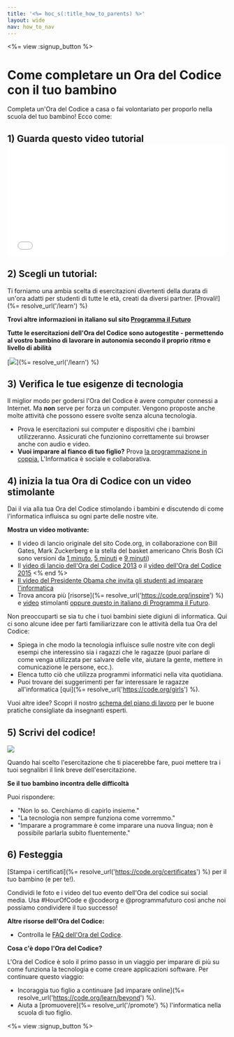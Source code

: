 ```yaml
---
title: '<%= hoc_s(:title_how_to_parents) %>'
layout: wide
nav: how_to_nav
---
```

<%= view :signup_button %>

# Come completare un Ora del Codice con il tuo bambino

Completa un'Ora del Codice a casa o fai volontariato per proporlo nella scuola del tuo bambino! Ecco come:

## 1) Guarda questo video tutorial <iframe width="500" height="255" src="//www.youtube.com/embed/SrnvvWDm73k" frameborder="0" allowfullscreen mark="crwd-mark"></iframe> 

## 2) Scegli un tutorial:

Ti forniamo una ambia scelta di esercitazioni divertenti della durata di un'ora adatti per studenti di tutte le età, creati da diversi partner. [Provali!](%= resolve_url('/learn') %)  
  
**Trovi altre informazioni in italiano sul sito <a href="https://www.programmailfuturo.it/come/ora-del-codice/introduzione" target="_blank">Programma il Futuro</a>**

**Tutte le esercitazioni dell'Ora del Codice sono autogestite - permettendo al vostro bambino di lavorare in autonomia secondo il proprio ritmo e livello di abilità**

[![](/images/fit-700/tutorials.png)](%= resolve_url('/learn') %)

## 3) Verifica le tue esigenze di tecnologia

Il miglior modo per godersi l'Ora del Codice è avere computer connessi a Internet. Ma **non** serve per forza un computer. Vengono proposte anche molte attività che possono essere svolte senza alcuna tecnologia.

- Prova le esercitazioni sui computer e dispositivi che i bambini utilizzeranno. Assicurati che funzionino correttamente sui browser anche con audio e video.
- **Vuoi imparare al fianco di tuo figlio?** Prova [la programmazione in coppia.](http://www.ncwit.org/resources/pair-programming-box-power-collaborative-learning) L'Informatica è sociale e collaborativa.

## 4) inizia la tua Ora di Codice con un video stimolante

Dai il via alla tua Ora del Codice stimolando i bambini e discutendo di come l'informatica influisca su ogni parte delle nostre vite.

**Mostra un video motivante:**

- Il video di lancio originale del sito Code.org, in collaborazione con Bill Gates, Mark Zuckerberg e la stella del basket americano Chris Bosh (Ci sono versioni da [1 minuto](https://www.youtube.com/watch?v=qYZF6oIZtfc), [5 minuti](https://www.youtube.com/watch?v=nKIu9yen5nc) e [9 minuti](https://www.youtube.com/watch?v=dU1xS07N-FA))
- Il [ video di lancio dell'Ora del Codice 2013](https://www.youtube.com/watch?v=FC5FbmsH4fw) o il [video dell'Ora del Codice 2015](https://www.youtube.com/watch?v=7L97YMYqLHc) <% end %>
- [Il video del Presidente Obama che invita gli studenti ad imparare l'informatica](https://www.youtube.com/watch?v=6XvmhE1J9PY)
- Trova ancora più [risorse](%= resolve_url('https://code.org/inspire') %) e [video](https://www.youtube.com/playlist?list=PLzdnOPI1iJNfpD8i4Sx7U0y2MccnrNZuP) stimolanti <a href="https://www.programmailfuturo.it/notizie/il-terzo-anno-del-progetto/marco-belinelli-con-programma-il-futuro" target="_blank">oppure questo in italiano di Programma il Futuro</a>.

Non preoccuparti se sia tu che i tuoi bambini siete digiuni di informatica. Qui ci sono alcune idee per farti familiarizzare con le attività della tua Ora del Codice:

- Spiega in che modo la tecnologia influisce sulle nostre vite con degli esempi che interessino sia i ragazzi che le ragazze (puoi parlare di come venga utilizzata per salvare delle vite, aiutare la gente, mettere in comunicazione le persone, ecc.).
- Elenca tutto ciò che utilizza programmi informatici nella vita quotidiana.
- Puoi trovare dei suggerimenti per far interessare le ragazze all'informatica [qui](%= resolve_url('https://code.org/girls') %).

Vuoi altre idee? Scopri il nostro [schema del piano di lavoro](/files/AfterschoolEducatorLessonPlanOutline.docx) per le buone pratiche consigliate da insegnanti esperti.

## 5) Scrivi del codice!

<img src="/images/fit-700/tutorial-short-link.png" />

Quando hai scelto l'esercitazione che ti piacerebbe fare, puoi mettere tra i tuoi segnalibri il link breve dell'esercitazione.

**Se il tuo bambino incontra delle difficoltà**

Puoi rispondere:

- "Non lo so. Cerchiamo di capirlo insieme."
- "La tecnologia non sempre funziona come vorremmo."
- "Imparare a programmare è come imparare una nuova lingua; non è possibile parlarla subito fluentemente."

## 6) Festeggia

[Stampa i certificati](%= resolve_url('https://code.org/certificates') %) per il tuo bambino (e per te!).

Condividi le foto e i video del tuo evento dell'Ora del codice sui social media. Usa #HourOfCode e @codeorg e @programmafuturo così anche noi possiamo condividere il tuo successo!

**Altre risorse dell'Ora del Codice:**

- Controlla le [FAQ dell'Ora del Codice](https://support.code.org/hc/en-us/categories/200147083-Hour-of-Code).

**Cosa c'è dopo l'Ora del Codice?**

L'Ora del Codice è solo il primo passo in un viaggio per imparare di più su come funziona la tecnologia e come creare applicazioni software. Per continuare questo viaggio:

- Incoraggia tuo figlio a continuare [ad imparare online](%= resolve_url('https://code.org/learn/beyond') %).
- Aiuta a [promuovere](%= resolve_url('/promote') %) l'informatica nella scuola di tuo figlio.

<%= view :signup_button %>
